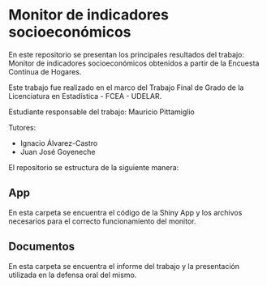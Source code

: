# Monitor de indicadores socioeconómicos 

En este repositorio se presentan los principales resultados del trabajo: Monitor de indicadores socioeconómicos obtenidos a partir de la Encuesta Continua de Hogares.

Este trabajo fue realizado en el marco del Trabajo Final de Grado de la Licenciatura en Estadística - FCEA - UDELAR. 

Estudiante responsable del trabajo: Mauricio Pittamiglio

Tutores: 
 - Ignacio Álvarez-Castro
 - Juan José Goyeneche


El repositorio se estructura de la siguiente manera:

## App

En esta carpeta se encuentra el código de la Shiny App y los archivos necesarios para el correcto funcionamiento del monitor.

## Documentos

En esta carpeta se encuentra el informe del trabajo y la presentación utilizada en la defensa oral del mismo.
